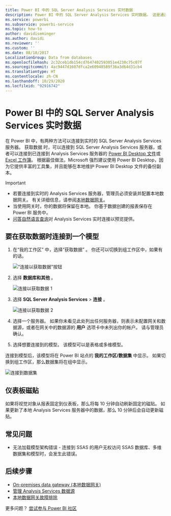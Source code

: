 ```yaml
---
title: Power BI 中的 SQL Server Analysis Services 实时数据
description: Power BI 中的 SQL Server Analysis Services 实时数据。 这是通过为企业网关配置的数据源来实现。
ms.service: powerbi
ms.subservice: powerbi-service
ms.topic: how-to
author: davidiseminger
ms.author: davidi
ms.reviewer: ''
ms.custom: ''
ms.date: 08/10/2017
LocalizationGroup: Data from databases
ms.openlocfilehash: 2c32ceb1db154cd7647402593051e4230c75c07f
ms.sourcegitcommit: 4ac9447d1607dfca2e60948589f36a3d64d31cb4
ms.translationtype: HT
ms.contentlocale: zh-CN
ms.lasthandoff: 10/29/2020
ms.locfileid: "92916742"
---
```

# <a name="sql-server-analysis-services-live-data-in-power-bi"></a>Power BI 中的 SQL Server Analysis Services 实时数据

在 Power BI 中，有两种方法可以连接到实时的 SQL Server Analysis Services 服务器。 获取数据  时，可以连接到 SQL Server Analysis Services 服务器，或者可以连接到已连接到 Analysis Services 服务器的 [Power BI Desktop 文件](service-desktop-files.md)或 [Excel 工作簿](service-excel-workbook-files.md)。 根据最佳做法，Microsoft 强烈建议使用 Power BI Desktop，因为它提供丰富的工具集，并且能够在本地维护 Power BI Desktop 文件的备份副本。

>[!IMPORTANT]
> * 若要连接到实时的 Analysis Services 服务器，管理员必须安装并配置本地数据网关。 有关详细信息，请参阅[本地数据网关](service-gateway-onprem.md)。
> * 当使用网关时，你的数据将保留在本地。  你基于数据创建的报表保存在 Power BI 服务中。 
> * [问答自然语言查询](../create-reports/service-q-and-a-direct-query.md)对 Analysis Services 实时连接以预览提供。

## <a name="to-connect-to-a-model-from-get-data"></a>要在获取数据时连接到一个模型

1. 在“我的工作区”  中，选择“获取数据”  。 你还可以切换到组工作区中，如果有的话。

   ![“连接以获取数据”按钮](media/sql-server-analysis-services-tabular-data/connecttoas_getdatabutton.png)

2. 选择 **数据库和其他** 。

   ![连接以获取数据 1](media/sql-server-analysis-services-tabular-data/connecttoas_getdata_1.png)

3. 选择 **SQL Server Analysis Services** > **连接** 。

   ![连接以获取数据 2](media/sql-server-analysis-services-tabular-data/connecttoas_getdata_2.png)

4. 选择一个服务器。 如果你未看见此处列出任何服务器，则表示未配置网关和数据源，或者在网关中的数据源的 **用户** 选项卡中未列出你的帐户。 请与管理员确认。

5. 选择想要连接到的模型。 该模型可以是表格或多维模型。

连接到模型后，该模型将在 Power BI 站点的 **我的工作区/数据集** 中显示。 如果切换到组工作区，那么数据集将在组中显示。

![连接到数据集](media/sql-server-analysis-services-tabular-data/connecttoas_dataset_5.png)

## <a name="dashboard-tiles"></a>仪表板磁贴

如果将视觉对象从报表固定到仪表板，那么将每 10 分钟自动刷新固定的磁贴。 如果更新了本地 Analysis Services 服务器中的数据，那么 10 分钟后会自动更新磁贴。

## <a name="common-issues"></a>常见问题

* 无法加载模型架构错误 - 连接到 SSAS 的用户无权访问 SSAS 数据库、多维数据集和模型时，会发生此错误。

## <a name="next-steps"></a>后续步骤

* [On-premises data gateway (本地数据网关)](service-gateway-onprem.md)  
* [管理 Analysis Services 数据源](service-gateway-enterprise-manage-ssas.md)  
* [本地数据网关故障排除](service-gateway-onprem-tshoot.md)  

更多问题？ [尝试参与 Power BI 社区](https://community.powerbi.com/)
